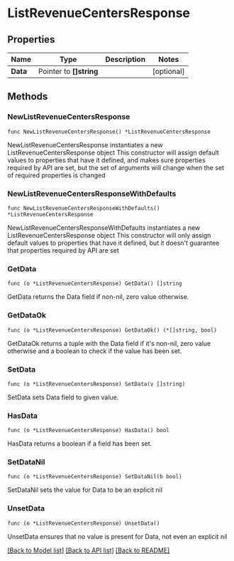 # ListRevenueCentersResponse

## Properties

Name | Type | Description | Notes
------------ | ------------- | ------------- | -------------
**Data** | Pointer to **[]string** |  | [optional] 

## Methods

### NewListRevenueCentersResponse

`func NewListRevenueCentersResponse() *ListRevenueCentersResponse`

NewListRevenueCentersResponse instantiates a new ListRevenueCentersResponse object
This constructor will assign default values to properties that have it defined,
and makes sure properties required by API are set, but the set of arguments
will change when the set of required properties is changed

### NewListRevenueCentersResponseWithDefaults

`func NewListRevenueCentersResponseWithDefaults() *ListRevenueCentersResponse`

NewListRevenueCentersResponseWithDefaults instantiates a new ListRevenueCentersResponse object
This constructor will only assign default values to properties that have it defined,
but it doesn't guarantee that properties required by API are set

### GetData

`func (o *ListRevenueCentersResponse) GetData() []string`

GetData returns the Data field if non-nil, zero value otherwise.

### GetDataOk

`func (o *ListRevenueCentersResponse) GetDataOk() (*[]string, bool)`

GetDataOk returns a tuple with the Data field if it's non-nil, zero value otherwise
and a boolean to check if the value has been set.

### SetData

`func (o *ListRevenueCentersResponse) SetData(v []string)`

SetData sets Data field to given value.

### HasData

`func (o *ListRevenueCentersResponse) HasData() bool`

HasData returns a boolean if a field has been set.

### SetDataNil

`func (o *ListRevenueCentersResponse) SetDataNil(b bool)`

 SetDataNil sets the value for Data to be an explicit nil

### UnsetData
`func (o *ListRevenueCentersResponse) UnsetData()`

UnsetData ensures that no value is present for Data, not even an explicit nil

[[Back to Model list]](../README.md#documentation-for-models) [[Back to API list]](../README.md#documentation-for-api-endpoints) [[Back to README]](../README.md)


